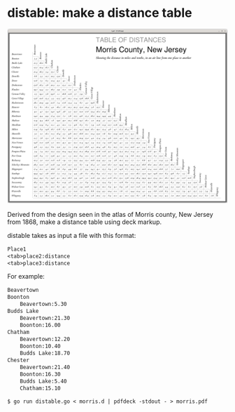 # distable: make a distance table

![distable](morris.png)

Derived from the design seen in the atlas of Morris county, New Jersey from 1868,
make a distance table using deck markup.  

distable takes as input a file with this format:

	Place1
	<tab>place2:distance
	<tab>place3:distance

For example:
```
Beavertown
Boonton
	Beavertown:5.30
Budds Lake
	Beavertown:21.30
	Boonton:16.00
Chatham
	Beavertown:12.20
	Boonton:10.40
	Budds Lake:18.70
Chester
	Beavertown:21.40
	Boonton:16.30
	Budds Lake:5.40
	Chatham:15.10
```

	$ go run distable.go < morris.d | pdfdeck -stdout - > morris.pdf

